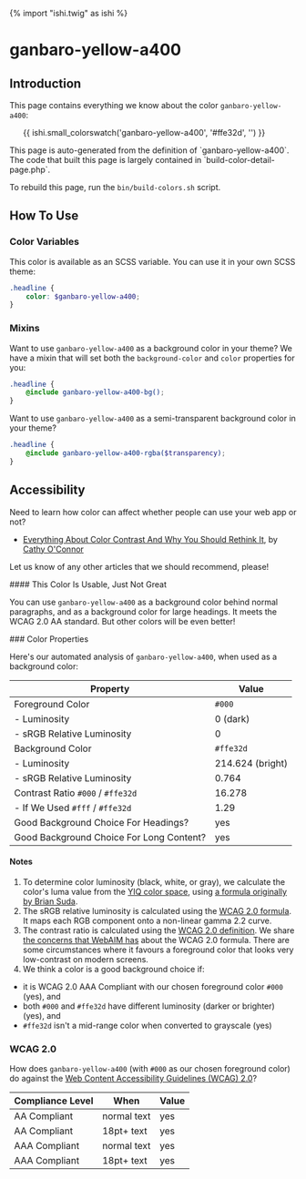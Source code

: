 {% import "ishi.twig" as ishi %}
# ganbaro-yellow-a400

## Introduction

This page contains everything we know about the color `ganbaro-yellow-a400`:

<div class="grid">
    <div class="cell">
        <div class="swatch">
            <ul>
                {{ ishi.small_colorswatch('ganbaro-yellow-a400', '#ffe32d', '') }}
            </ul>
        </div>
    </div>
</div>

<div class="callout attention" markdown="1">
This page is auto-generated from the definition of `ganbaro-yellow-a400`. The code that built this page is largely contained in `build-color-detail-page.php`.

To rebuild this page, run the `bin/build-colors.sh` script.
</div>

## How To Use

### Color Variables

This color is available as an SCSS variable. You can use it in your own SCSS theme:

```scss
.headline {
    color: $ganbaro-yellow-a400;
}
```

### Mixins

Want to use `ganbaro-yellow-a400` as a background color in your theme? We have a mixin that will set both the `background-color` and `color` properties for you:

```scss
.headline {
    @include ganbaro-yellow-a400-bg();
}
```

Want to use `ganbaro-yellow-a400` as a semi-transparent background color in your theme?

```scss
.headline {
    @include ganbaro-yellow-a400-rgba($transparency);
}
```

## Accessibility

Need to learn how color can affect whether people can use your web app or not?

* [Everything About Color Contrast And Why You Should Rethink It](https://www.smashingmagazine.com/2014/10/color-contrast-tips-and-tools-for-accessibility/), by [Cathy O'Connor](http://www.twitter.com/cagocon)

Let us know of any other articles that we should recommend, please!
<div class="callout warning" markdown="1">
#### This Color Is Usable, Just Not Great

You can use `ganbaro-yellow-a400` as a background color behind normal paragraphs, and as a background color for large headings. It meets the WCAG 2.0 AA standard. But other colors will be even better!
</div>
### Color Properties

Here's our automated analysis of `ganbaro-yellow-a400`, when used as a background color:

Property | Value
---------|------
Foreground Color | `#000`
- Luminosity | 0 (dark)
- sRGB Relative Luminosity | 0
Background Color | `#ffe32d`
- Luminosity | 214.624 (bright)
- sRGB Relative Luminosity | 0.764
Contrast Ratio `#000` / `#ffe32d` | 16.278
- If We Used `#fff` / `#ffe32d` | 1.29
Good Background Choice For Headings? | yes
Good Background Choice For Long Content? | yes

#### Notes

1. To determine color luminosity (black, white, or gray), we calculate the color's luma value from the [YIQ color space](https://en.wikipedia.org/wiki/YIQ), using [a formula originally by Brian Suda](https://24ways.org/2010/calculating-color-contrast/).
1. The sRGB relative luminosity is calculated using the [WCAG 2.0 formula](https://www.w3.org/TR/WCAG20/#relativeluminancedef). It maps each RGB component onto a non-linear gamma 2.2 curve.
1. The contrast ratio is calculated using the [WCAG 2.0 definition](https://www.w3.org/TR/2008/REC-WCAG20-20081211/#contrast-ratiodef). We share [the concerns that WebAIM has](http://webaim.org/blog/wcag-2-1-feedback/) about the WCAG 2.0 formula. There are some circumstances where it favours a foreground color that looks very low-contrast on modern screens.
1. We think a color is a good background choice if:
  - it is WCAG 2.0 AAA Compliant with our chosen foreground color `#000` (yes), and
  - both `#000` and `#ffe32d` have different luminosity (darker or brighter) (yes), and
  - `#ffe32d` isn't a mid-range color when converted to grayscale (yes)

### WCAG 2.0

How does `ganbaro-yellow-a400` (with `#000` as our chosen foreground color) do against the [Web Content Accessibility Guidelines (WCAG) 2.0](https://www.w3.org/TR/WCAG20/)?

Compliance Level | When | Value
-----------------|------|------
AA Compliant | normal text | yes
AA Compliant | 18pt+ text | yes
AAA Compliant | normal text | yes
AAA Compliant | 18pt+ text | yes